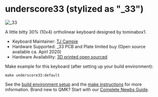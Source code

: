 # underscore33 (stylized as "_33")

![_33](https://i.imgur.com/0Wuf8aT.png)

A little bitty 30% (10x4) ortholinear keyboard designed by tominabox1.

* Keyboard Maintainer: [TJ Campie](https://github.com/tominabox1)
* Hardware Supported: _33 PCB and Plate limited buy (Open source available ca. Apirl 2020)
* Hardware Availability: [3D printed open sourced](https://github.com/tominabox1/_33-Keyboard)

Make example for this keyboard (after setting up your build environment):

    make underscore33:default

See the [build environment setup](https://docs.qmk.fm/#/getting_started_build_tools) and the [make instructions](https://docs.qmk.fm/#/getting_started_make_guide) for more information. Brand new to QMK? Start with our [Complete Newbs Guide](https://docs.qmk.fm/#/newbs).
